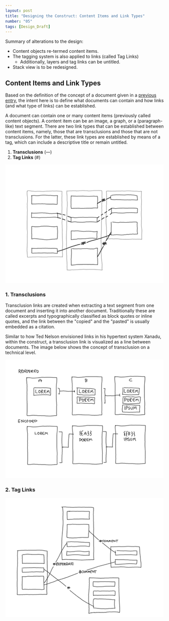 ```yaml
---
layout: post
title: "Designing the Construct: Content Items and Link Types"
number: "05"
tags: [Design_Draft]
---
```


Summary of alterations to the design:
- Content objects re-termed content items.
- The tagging system is also applied to links (called Tag Links)
	- Additionally, layers and tag links can be untitled.
- Stack view is to be redesigned.

## Content Items and Link Types

Based on the definition of the concept of a document given in a [previous entry](03), the intent here is to define what documents can contain and how links (and what type of links) can be established.

A document can contain one or many content items (previously called content objects). A content item can be an image, a graph, or a (paragraph-like) text segment. There are two link types that can be established between content items, namely, those that are transclusions and those that are not transclusions. For the latter, these link types are established by means of a tag, which can include a descriptive title or remain untitled.

1. **Transclusions** (––)
2. **Tag Links** (#)

![](assets/link_types_01.png)


### 1. Transclusions
Transclusion links are created when extracting a text segment from one document and inserting it into another document. Traditionally these are called excerpts and typographically classified as block quotes or inline quotes, and the link between the "copied" and the "pasted" is usually embedded as a citation.

Similar to how Ted Nelson envisioned links in his hypertext system Xanadu, within the construct, a transclusion link is visualized as a line between documents. The image below shows the concept of transclusion on a technical level.

![](assets/link_types_02.png)

### 2. Tag Links

![](assets/link_types_03.png)
